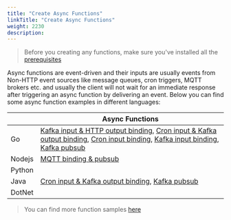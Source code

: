 ```yaml
---
title: "Create Async Functions"
linkTitle: "Create Async Functions"
weight: 2230
description: 
---
```


> Before you creating any functions, make sure you've installed all the [prerequisites](../prerequisites)

Async functions are event-driven and their inputs are usually events from Non-HTTP event sources like message queues, cron triggers, MQTT brokers etc. and usually the client will not wait for an immediate response after triggering an async function by delivering an event. Below you can find some async function examples in different languages:

|           | Async Functions |
|-----------|-----------------|
| Go        | [Kafka input & HTTP output binding](https://github.com/OpenFunction/samples/tree/main/functions/async/logs-handler-function), [Cron input & Kafka output binding](https://github.com/OpenFunction/samples/tree/main/functions/async/bindings/cron-input-kafka-output), [Cron input binding](https://github.com/OpenFunction/samples/tree/main/functions/async/bindings/cron-input), [Kafka input binding](https://github.com/OpenFunction/samples/tree/main/functions/async/bindings/kafka-input), [Kafka pubsub](https://github.com/OpenFunction/samples/tree/main/functions/async/pubsub) |
| Nodejs    | [MQTT binding & pubsub](https://github.com/OpenFunction/samples/tree/main/functions/async/mqtt-io-node) |
| Python    |  |
| Java      | [Cron input & Kafka output binding](https://github.com/OpenFunction/samples/tree/main/functions/async/java/cron-input-kafka-output), [Kafka pubsub](https://github.com/OpenFunction/samples/tree/main/functions/async/java/pubsub) |
| DotNet    |  |

> You can find more function samples [here](../../../concepts/function_signatures/#samples)